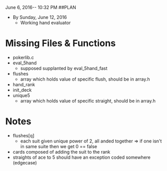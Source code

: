 June 6, 2016-- 10:32 PM
##PLAN
- By Sunday, June 12, 2016
	- Working hand evaluator

# Missing Files & Functions
- pokerlib.c
- eval_5hand
	- supposed supplanted by eval_5hand_fast
- flushes
	- array which holds value of specific flush, should be in array.h
- hand_rank
- init_deck
- unique5
	- array which holds value of specific straight, should be in array.h

# Notes
- flushes[q]
	- each suit given unique power of 2, all anded together => if one isn't in same suite then we get 0 == false
- cards composed of adding the suit to the rank
- straights of ace to 5 should have an exception coded somewhere (edgecase)
